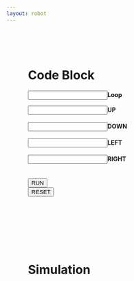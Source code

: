 ```yaml
---
layout: robot
---
```




<div class="container">
<div id="div3" class="shadow" style="padding: 50px; display: inline-block;">
<h1>Code Block</h1>
<div class="loop-block">
    <p style="color: black; text-align: left;"><input id="loop" class="block-input"><b>Loop</b></p>
    <div class="up-block"><input id="up" class="block-input"><label class="label-block"><b>UP</b></label></div><br>
    <div class="down-block"><input id="down" class="block-input"><label class="label-block"><b>DOWN</b></label></div><br>
    <div class="left-block"><input id="left" class="block-input"><label class="label-block"><b>LEFT</b></label></div><br>
    <div class="right-block"><input id="right" class="block-input"><label class="label-block"><b>RIGHT</b></label></div><br>
</div>
<br>
<button id="runner" onclick="run()">RUN</button>
<form action="https://f1nnc.github.io/Playground/robot2">
    <button type="submit">RESET</button>
</form>
</div>
<div id="div4" class="shadow" style="padding: 50px;">
<h1>Simulation</h1>
<div style="padding: 25px">
    <canvas id="sim" width="250" height="250" style="background: white;">
    </canvas>
</div>
</div>
</div>

<script>
var runner = document.getElementById("runner");
var sim = document.getElementById("sim");
var ctx = sim.getContext("2d");
var canvasWidth = sim.width;
var canvasHeight = sim.height;
var squareSize = 50;
var squareX = 0;
var squareY = 0;
var barX1 = 0;
var barX2 = 200;
var barY1 = 100;
var barY2 = 150;
let winCheck = 0;


function draw() {
    ctx.clearRect(0, 0, canvasWidth, canvasHeight);
    ctx.beginPath();
    ctx.fillStyle = "rgb(0, 0, 0)";
    ctx.fillRect(squareX, squareY, squareSize, squareSize);
    ctx.fill();
    ctx.closePath();

    //barrier
    ctx.beginPath();
    ctx.fillStyle = "rgb(255, 0, 0)";
    ctx.fillRect(barX1, barY1, 50, 50);
    ctx.fillRect(barX2, barY2, 50, 50);
    ctx.fill();
    ctx.closePath();

    //end point
    ctx.beginPath();
    ctx.fillStyle = "yellow";
    ctx.arc(225, 225, 10, 0, 2 * Math.PI);
    ctx.fill();
    ctx.closePath();
}

function collide() {
    if (squareX == barX1 && squareY == barY1) {
        squareX = 0;
        squareY = 0;
        console.log("collide");
        return;
    }
    if (squareX == barX2 && squareY == barY2) {
        squareX = 0;
        squareY = 0;
        console.log("collide");
        return;
    }
    return;
}

function changepos() {
    if (barX1 == 200) {
        barX1 = 0;
    } 
    else {
        barX1 = barX1 + 50;
    }
    if (barX2 == 0) {
        barX2 = 200;
    } 
    else {
        barX2 = barX2 - 50;
    }
}



// This function reads input values from the HTML document, creates an array of movements based on the input, 
// and uses setInterval to execute each movement in sequence at a delay of 800 milliseconds.
function run() {
    // Read input values from the HTML document and convert them to integers.
    UPinput = parseInt(document.getElementById("up").value);
    DOWNinput = parseInt(document.getElementById("down").value);
    LEFTinput = parseInt(document.getElementById("left").value);
    RIGHTinput = parseInt(document.getElementById("right").value);
    looper = parseInt(document.getElementById("loop").value);

    runner.style.opacity = 0;
    

    // Create an array to hold the movements.
    let movements = [];

    // Push 'up' movements to the array.
    for (let l = 0; l < looper; l++) {
        for (let k = 0; k < UPinput; k++) {
            movements.push(up);
        }

        // Push 'down' movements to the array.
        for (let i = 0; i < DOWNinput; i++) {
            movements.push(down);
        }

        // Push 'left' movements to the array.
        for (let a = 0; a < LEFTinput; a++) {
            movements.push(left);
        }

        // Push 'right' movements to the array.
        for (let c = 0; c < RIGHTinput; c++) {
            movements.push(right);
        }
    }


    // Set the initial index to 0 and execute each movement in sequence with a delay of 800 milliseconds.
    let index = 0;
    let intervalId = setInterval(() => {
        // If the end of the movements array has been reached, stop executing movements.
        if (index >= movements.length) {
            clearInterval(intervalId);
            win(); // Call the win function.
            return;
        }
        movements[index](); // Execute the movement at the current index.
        index++; // Increment the index.
    }, 800);
}

function win() {
    if (squareX == 200 && squareY == 200) {
        let person = prompt("Please enter your name to get credit for the level");
        console.log(person); // Print the entered name to the console.
    }
}


function right() {
    squareX += squareSize;

    // Check if the square hits the right wall
    if (squareX + squareSize > canvasWidth) {
        squareX = canvasWidth - squareSize;
    }
    collide();
    console.log("right")
}

function left() {
    squareX -= squareSize;
    // Check if the square hits the left wall
    if (squareX < 0) {
        squareX = 0;
    }
    collide();
    console.log("left")
}

function up() {
    squareY -= squareSize;
    // Check if the square hits the top wall
    if (squareY < 0) {
        squareY = 0;
    }
    collide();
    console.log("up")
}

function down() {
    squareY += squareSize;
    // Check if the square hits the bottom wall
    if (squareY + squareSize > canvasHeight) {
        squareY = canvasHeight - squareSize;
    }
    collide();
    console.log("down")
}

setInterval(changepos, 1000)
setInterval(draw, 10);


</script>
